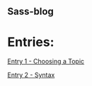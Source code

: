 ## Sass-blog

# Entries:

[Entry 1 - Choosing a Topic](entries/entry01-topic.md)

[Entry 2 - Syntax](entries/entry02-Syntax.md)